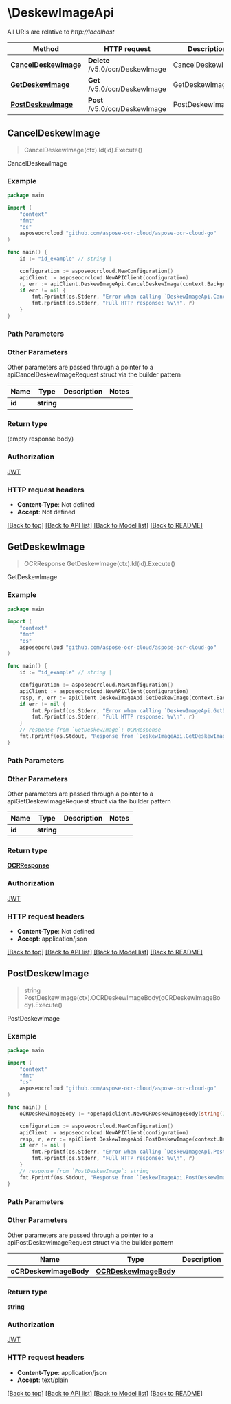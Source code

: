 # \DeskewImageApi

All URIs are relative to *http://localhost*

Method | HTTP request | Description
------------- | ------------- | -------------
[**CancelDeskewImage**](DeskewImageApi.md#CancelDeskewImage) | **Delete** /v5.0/ocr/DeskewImage | CancelDeskewImage
[**GetDeskewImage**](DeskewImageApi.md#GetDeskewImage) | **Get** /v5.0/ocr/DeskewImage | GetDeskewImage
[**PostDeskewImage**](DeskewImageApi.md#PostDeskewImage) | **Post** /v5.0/ocr/DeskewImage | PostDeskewImage



## CancelDeskewImage

> CancelDeskewImage(ctx).Id(id).Execute()

CancelDeskewImage

### Example

```go
package main

import (
    "context"
    "fmt"
    "os"
    asposeocrcloud "github.com/aspose-ocr-cloud/aspose-ocr-cloud-go"
)

func main() {
    id := "id_example" // string | 

    configuration := asposeocrcloud.NewConfiguration()
    apiClient := asposeocrcloud.NewAPIClient(configuration)
    r, err := apiClient.DeskewImageApi.CancelDeskewImage(context.Background()).Id(id).Execute()
    if err != nil {
        fmt.Fprintf(os.Stderr, "Error when calling `DeskewImageApi.CancelDeskewImage``: %v\n", err)
        fmt.Fprintf(os.Stderr, "Full HTTP response: %v\n", r)
    }
}
```

### Path Parameters



### Other Parameters

Other parameters are passed through a pointer to a apiCancelDeskewImageRequest struct via the builder pattern


Name | Type | Description  | Notes
------------- | ------------- | ------------- | -------------
 **id** | **string** |  | 

### Return type

 (empty response body)

### Authorization

[JWT](../README.md#JWT)

### HTTP request headers

- **Content-Type**: Not defined
- **Accept**: Not defined

[[Back to top]](#) [[Back to API list]](../README.md#documentation-for-api-endpoints)
[[Back to Model list]](../README.md#documentation-for-models)
[[Back to README]](../README.md)


## GetDeskewImage

> OCRResponse GetDeskewImage(ctx).Id(id).Execute()

GetDeskewImage

### Example

```go
package main

import (
    "context"
    "fmt"
    "os"
    asposeocrcloud "github.com/aspose-ocr-cloud/aspose-ocr-cloud-go"
)

func main() {
    id := "id_example" // string | 

    configuration := asposeocrcloud.NewConfiguration()
    apiClient := asposeocrcloud.NewAPIClient(configuration)
    resp, r, err := apiClient.DeskewImageApi.GetDeskewImage(context.Background()).Id(id).Execute()
    if err != nil {
        fmt.Fprintf(os.Stderr, "Error when calling `DeskewImageApi.GetDeskewImage``: %v\n", err)
        fmt.Fprintf(os.Stderr, "Full HTTP response: %v\n", r)
    }
    // response from `GetDeskewImage`: OCRResponse
    fmt.Fprintf(os.Stdout, "Response from `DeskewImageApi.GetDeskewImage`: %v\n", resp)
}
```

### Path Parameters



### Other Parameters

Other parameters are passed through a pointer to a apiGetDeskewImageRequest struct via the builder pattern


Name | Type | Description  | Notes
------------- | ------------- | ------------- | -------------
 **id** | **string** |  | 

### Return type

[**OCRResponse**](OCRResponse.md)

### Authorization

[JWT](../README.md#JWT)

### HTTP request headers

- **Content-Type**: Not defined
- **Accept**: application/json

[[Back to top]](#) [[Back to API list]](../README.md#documentation-for-api-endpoints)
[[Back to Model list]](../README.md#documentation-for-models)
[[Back to README]](../README.md)


## PostDeskewImage

> string PostDeskewImage(ctx).OCRDeskewImageBody(oCRDeskewImageBody).Execute()

PostDeskewImage

### Example

```go
package main

import (
    "context"
    "fmt"
    "os"
    asposeocrcloud "github.com/aspose-ocr-cloud/aspose-ocr-cloud-go"
)

func main() {
    oCRDeskewImageBody := *openapiclient.NewOCRDeskewImageBody(string(123)) // OCRDeskewImageBody | 

    configuration := asposeocrcloud.NewConfiguration()
    apiClient := asposeocrcloud.NewAPIClient(configuration)
    resp, r, err := apiClient.DeskewImageApi.PostDeskewImage(context.Background()).OCRDeskewImageBody(oCRDeskewImageBody).Execute()
    if err != nil {
        fmt.Fprintf(os.Stderr, "Error when calling `DeskewImageApi.PostDeskewImage``: %v\n", err)
        fmt.Fprintf(os.Stderr, "Full HTTP response: %v\n", r)
    }
    // response from `PostDeskewImage`: string
    fmt.Fprintf(os.Stdout, "Response from `DeskewImageApi.PostDeskewImage`: %v\n", resp)
}
```

### Path Parameters



### Other Parameters

Other parameters are passed through a pointer to a apiPostDeskewImageRequest struct via the builder pattern


Name | Type | Description  | Notes
------------- | ------------- | ------------- | -------------
 **oCRDeskewImageBody** | [**OCRDeskewImageBody**](OCRDeskewImageBody.md) |  | 

### Return type

**string**

### Authorization

[JWT](../README.md#JWT)

### HTTP request headers

- **Content-Type**: application/json
- **Accept**: text/plain

[[Back to top]](#) [[Back to API list]](../README.md#documentation-for-api-endpoints)
[[Back to Model list]](../README.md#documentation-for-models)
[[Back to README]](../README.md)

